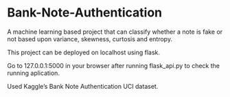 # Bank-Note-Authentication
A machine learning based project that can classify whether a note is fake or not based upon variance, skewness, curtosis and entropy.

This project can be deployed on localhost using flask.

Go to 127.0.0.1:5000 in your browser after running flask_api.py to check the running aplication.

Used Kaggle’s Bank Note Authentication UCI dataset.

